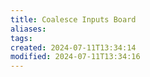 ```yaml
---
title: Coalesce Inputs Board
aliases: 
tags: 
created: 2024-07-11T13:34:14
modified: 2024-07-11T13:34:16
---
```

